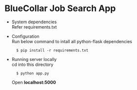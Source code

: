 # BlueCollar Job Search App


* System dependencies<br />
  Refer requirements.txt

* Configuration<br />
  Run below command to intall all python-flask dependencies
  ```
    $ pip install -r requirements.txt
  ```

* Running server locally<br />
  cd into this directory
  ```
    $ python app.py
  ```
  Open **localhost:5000**
